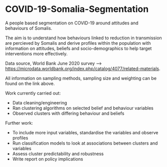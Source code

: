 # COVID-19-Somalia-Segmentation

A people based segmentation on COVID-19 around attitudes and behaviours of Somalis. 

The aim is to understand how behaviours linked to reduction in transmission are percieved by Somalis and derive profiles within the population with information on attitudes, beliefs and socio-demographics to help target interventions more effectively.

Data source, World Bank June 2020 survey --> https://microdata.worldbank.org/index.php/catalog/4077/related-materials.

All information on sampling methods, sampling size and weighting can be found on the link above.


Work currently carried out:
- Data cleaning/engineering
- Ran clustering algorithms on selected belief and behaviour variables
- Observed clusters with differing behaviour and beliefs

Further work:
- To include more input variables, standardise the variables and observe profiles
- Run classification models to look at associations between clusters and variables
- Assess cluster predictability and robustness
- Write report on policy implications
